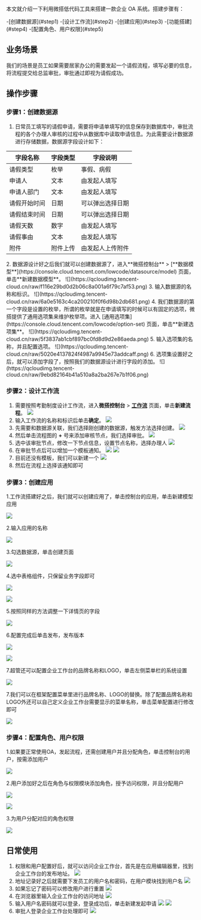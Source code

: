 

本文就介绍一下利用微搭低代码工具来搭建一款企业 OA 系统。搭建步骤有：

<dx-steps>
-[创建数据源](#step1)
-[设计工作流](#step2)
-[创建应用](#step3)
-[功能搭建](#step4)
-[配置角色、用户权限](#step5)
</dx-steps>


## 业务场景

我们的场景是员工如果需要居家办公的需要发起一个请假流程，填写必要的信息，将流程提交给总监审批，审批通过即视为请假成功。

## 操作步骤
[](id:step1)
### 步骤1：创建数据源

1. 日常员工填写的请假申请，需要将申请单填写的信息保存到数据库中，审批流程的各个办理人审核的过程中从数据库中读取申请信息。为此需要设计数据源进行存储数据，数据源字段设计如下：
<table>
<thead>
<tr>
<th>字段名称</th>
<th>字段类型</th>
<th>字段说明</th>
</tr>
</thead>
<tbody><tr>
<td>请假类型</td>
<td>枚举</td>
<td>事假、病假</td>
</tr>
<tr>
<td>申请人</td>
<td>文本</td>
<td>由发起人填写</td>
</tr>
<tr>
<td>申请人部门</td>
<td>文本</td>
<td>由发起人填写</td>
</tr>
<tr>
<td>请假开始时间</td>
<td>日期</td>
<td>可以弹出选择日期</td>
</tr>
<tr>
<td>请假结束时间</td>
<td>日期</td>
<td>可以弹出选择日期</td>
</tr>
<tr>
<td>请假天数</td>
<td>数字</td>
<td>由发起人填写</td>
</tr>
<tr>
<td>请假事由</td>
<td>文本</td>
<td>由发起人填写</td>
</tr>
<tr>
<td>附件</td>
<td>附件上传</td>
<td>由发起人上传附件</td>
</tr>
</tbody></table>
2. 数据源设计好之后我们就可以创建数据源了，进入**微搭控制台** > [**数据模型**](https://console.cloud.tencent.com/lowcode/datasource/model) 页面，单击**新建数据模型**。
![](https://qcloudimg.tencent-cloud.cn/raw/f116e29bd0d2b06c8a001a6f79c7af53.png)
3. 输入数据源的名称和标识。
![](https://qcloudimg.tencent-cloud.cn/raw/6a0e5163c4ca200210f0f6d98b2db681.png)
4. 我们数据源的第一个字段是设置的枚举，所谓的枚举就是在申请填写的时候可以有固定的选项，微搭提供了通用选项集来维护枚举项。进入 [通用选项集](https://console.cloud.tencent.com/lowcode/option-set) 页面，单击**新建选项集**。
![](https://qcloudimg.tencent-cloud.cn/raw/5f3837ab1cbf897bc0fd8d9d2e86aeda.png)
5. 输入选项集的名称，并且配置选项。
![](https://qcloudimg.tencent-cloud.cn/raw/5020e4137824f4987a9945e73addcaff.png)
6. 选项集设置好之后，就可以添加字段了，按照我们的数据源设计进行字段的添加。
![](https://qcloudimg.tencent-cloud.cn/raw/9ebd82164b41a510a8a2ba267e7b1f06.png)

[](id:step2)
### 步骤2：设计工作流

1. 需要按照考勤制度设计工作流，进入**微搭控制台** > [**工作流**](https://console.cloud.tencent.com/lowcode/flow) 页面，单击**新建流程**。
![](https://qcloudimg.tencent-cloud.cn/raw/95da4584fdaa7fab68bbabf2041c1d6f.png)
2. 输入工作流的名称和标识后单击**确定**。
![](https://qcloudimg.tencent-cloud.cn/raw/55b6a3bb92de0da3968eb2d083986d51.png)
3. 先需要和数据源关联，我们选择刚创建的数据源，触发方法选择创建。
![](https://qcloudimg.tencent-cloud.cn/raw/07fe3ad85a85163fbbb1f98c9a775581.png)
4. 然后单击流程图的 **+** 号来添加审核节点，我们选择审批。
![](https://qcloudimg.tencent-cloud.cn/raw/c9f8cce783475e856e33b870b31bcb36.png)
5. 选中该审批节点，修改一下节点信息，设置节点名称，选择办理人
![](https://qcloudimg.tencent-cloud.cn/raw/b01011f1e60e229c8d988b36d890bd8f.png)
6. 在审批节点后可以增加一个模板通知。
![](https://qcloudimg.tencent-cloud.cn/raw/be9da2937db37643a83896019aa80bf5.png)
![](https://qcloudimg.tencent-cloud.cn/raw/8857355d15f7fb04e4f658f964736bc4.png)
7. 目前还没有模板，我们可以新建一个
![](https://qcloudimg.tencent-cloud.cn/raw/92f11ac6c59a4fb16960768b541db153.png)
8. 然后在流程上选择该通知即可

[](id:step3)
### 步骤3：创建应用

1.工作流搭建好之后，我们就可以创建应用了，单击控制台的应用，单击新建模型应用

![](https://qcloudimg.tencent-cloud.cn/raw/5a6908306384dd596a0539fb861c0cb7.png)

2.输入应用的名称

![](https://qcloudimg.tencent-cloud.cn/raw/b42be0e3d87c26d074c0a83b20a21da2.png)

3.勾选数据源，单击创建页面

![](https://qcloudimg.tencent-cloud.cn/raw/46b817618006daf57d0424bd3f74390f.png)

4.选中表格组件，只保留业务字段即可

![](https://qcloudimg.tencent-cloud.cn/raw/f368425fcedf586d2fd77dae5cdec3df.png)

![](https://qcloudimg.tencent-cloud.cn/raw/0c8ab286483e130089739d9b7ed89fbe.png)

5.按照同样的方法调整一下详情页的字段

![](https://qcloudimg.tencent-cloud.cn/raw/94ec82e75169da79e472d0791a8945f2.png)

6.配置完成后单击发布，发布版本

![](https://qcloudimg.tencent-cloud.cn/raw/d8047d119bd577b69fdfed0958989cbd.png)

![](https://qcloudimg.tencent-cloud.cn/raw/e8b1b7d940149c879d9464e33fd035e1.png)

7.超管还可以配置企业工作台的品牌名称和LOGO，单击左侧菜单栏的系统设置

![](https://qcloudimg.tencent-cloud.cn/raw/f0abd1bdbd860a9ae2d8b096e6b263f6.png)

7.我们可以在框架配置菜单里进行品牌名称、LOGO的替换。除了配置品牌名称和LOGO外还可以自己定义企业工作台需要显示的菜单名称，单击菜单配置进行修改即可

![](https://qcloudimg.tencent-cloud.cn/raw/fce7c2b2916e2a1289798c152395c861.png)

[](id:step4)
### 步骤4：配置角色、用户权限

1.如果要正常使用OA，发起流程，还需创建用户并且分配角色，单击控制台的用户，按需添加用户

![](https://qcloudimg.tencent-cloud.cn/raw/1f589ef04ea2002f0913dd096ab1de34.png)

2.用户添加好之后在角色与权限模块添加角色，授予访问权限，并且分配用户

![](https://qcloudimg.tencent-cloud.cn/raw/7e941fc859a396561ad32056faf29078.png)

![](https://qcloudimg.tencent-cloud.cn/raw/c6707bfe25dc9455748eb01133276721.png)

3.为用户分配对应的角色权限

![](https://qcloudimg.tencent-cloud.cn/raw/fba4c5588f1322c1572b5682ce2d7188.png)

## 日常使用

1. 权限和用户配置好后，就可以访问企业工作台，首先是在应用编辑器里，找到企业工作台的发布地址。
![](https://qcloudimg.tencent-cloud.cn/raw/7ef831560560494d7577d709f707dee3.png)
2. 地址记录好之后就需要下发员工的用户名和密码，在用户模块找到用户名
![](https://qcloudimg.tencent-cloud.cn/raw/58c6f43781850af0f431f52a449e443c.png)
3. 如果忘记了密码可以修改用户进行重置
![](https://qcloudimg.tencent-cloud.cn/raw/e5cfc99941389fd07f9e26461cff1ba6.png)
4. 在浏览器里输入企业工作台的访问地址
![](https://qcloudimg.tencent-cloud.cn/raw/de5915c6ed1341b38c935795ef2c44f5.png)
5. 输入用户名密码就可以登录，登录成功后，单击新建发起申请
![](https://qcloudimg.tencent-cloud.cn/raw/00134f42fbe6f6ea43751c4a1eab34f0.png)
![](https://qcloudimg.tencent-cloud.cn/raw/83da3417e0c3816051c111435eb3d469.png)
6. 审批人登录企业工作台处理即可
![](https://qcloudimg.tencent-cloud.cn/raw/1faf5740b0677b9ed12b0343476cc06e.png)
